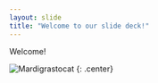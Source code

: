 ```yaml
---
layout: slide
title: "Welcome to our slide deck!"
---
```


Welcome!

![Mardigrastocat](https://octodex.github.com/images/Mardigrastocat.png)
{: .center}

